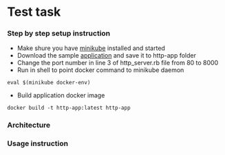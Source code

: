 # Test task

### Step by step setup instruction

* Make shure you have [minikube](https://minikube.sigs.k8s.io/docs/start/) installed and started
* Download the sample [application](https://github.com/sawasy/http_server/blob/main/http_server.rb) and save it to http-app folder
* Change the port number in line 3 of http_server.rb file from 80 to 8000
* Run in shell to point docker command to minikube daemon 
```shell
eval $(minikube docker-env)
```
* Build application docker image
```shell
docker build -t http-app:latest http-app
```

### Architecture

### Usage instruction
